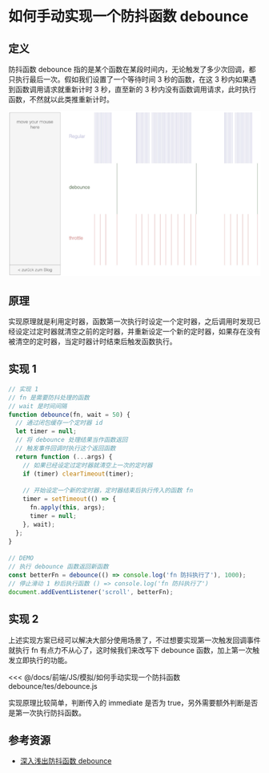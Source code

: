 # 如何手动实现一个防抖函数 debounce

## 定义

防抖函数 debounce 指的是某个函数在某段时间内，无论触发了多少次回调，都只执行最后一次。假如我们设置了一个等待时间 3 秒的函数，在这 3 秒内如果遇到函数调用请求就重新计时 3 秒，直至新的 3 秒内没有函数调用请求，此时执行函数，不然就以此类推重新计时。

![2019-07-24-060203](../assets/2019-07-24-060203.jpg)

## 原理

实现原理就是利用定时器，函数第一次执行时设定一个定时器，之后调用时发现已经设定过定时器就清空之前的定时器，并重新设定一个新的定时器，如果存在没有被清空的定时器，当定时器计时结束后触发函数执行。

## 实现 1

```ts
// 实现 1
// fn 是需要防抖处理的函数
// wait 是时间间隔
function debounce(fn, wait = 50) {
  // 通过闭包缓存一个定时器 id
  let timer = null;
  // 将 debounce 处理结果当作函数返回
  // 触发事件回调时执行这个返回函数
  return function (...args) {
    // 如果已经设定过定时器就清空上一次的定时器
    if (timer) clearTimeout(timer);

    // 开始设定一个新的定时器，定时器结束后执行传入的函数 fn
    timer = setTimeout(() => {
      fn.apply(this, args);
      timer = null;
    }, wait);
  };
}

// DEMO
// 执行 debounce 函数返回新函数
const betterFn = debounce(() => console.log('fn 防抖执行了'), 1000);
// 停止滑动 1 秒后执行函数 () => console.log('fn 防抖执行了')
document.addEventListener('scroll', betterFn);
```

## 实现 2

上述实现方案已经可以解决大部分使用场景了，不过想要实现第一次触发回调事件就执行 fn 有点力不从心了，这时候我们来改写下 debounce 函数，加上第一次触发立即执行的功能。

<!-- prettier-ignore -->
<<< @/docs/前端/JS/模拟/如何手动实现一个防抖函数debounce/tes/debounce.js

实现原理比较简单，判断传入的 immediate 是否为 true，另外需要额外判断是否是第一次执行防抖函数。

## 参考资源

- [深入浅出防抖函数 debounce](https://muyiy.cn/blog/7/7.2.html)
